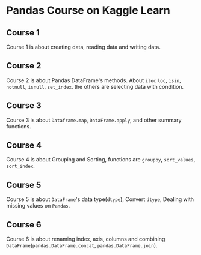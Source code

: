 # Pandas Course on Kaggle Learn

## Course 1  
Course 1 is about creating data, reading data and writing data.

## Course 2  
Course 2 is about Pandas DataFrame's methods. About `iloc` `loc`, `isin`, `notnull`, `isnull`, `set_index`. the others are selecting data with condition.

## Course 3  
Course 3 is about `Dataframe.map`, `DataFrame.apply`, and other summary functions.

## Course 4  
Course 4 is about Grouping and Sorting, functions are `groupby`, `sort_values`, `sort_index`.

## Course 5  

Course 5 is about `DataFrame`'s data type(`dtype`), Convert `dtype`, Dealing with missing values on `Pandas`.

## Course 6  

Course 6 is about renaming index, axis, columns and  combining `DataFrame`(`pandas.DataFrame.concat`, `pandas.DataFrame.join`).